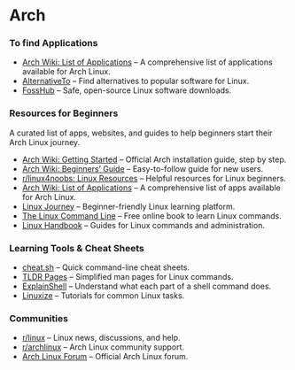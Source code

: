 # Arch
### To find Applications
- [Arch Wiki: List of Applications](https://wiki.archlinux.org/title/List_of_applications) – A comprehensive list of applications available for Arch Linux.
- [AlternativeTo](https://alternativeto.net/) – Find alternatives to popular software for Linux.
- [FossHub](https://www.fosshub.com/) – Safe, open-source Linux software downloads.


### Resources for Beginners
A curated list of apps, websites, and guides to help beginners start their Arch Linux journey.

- [Arch Wiki: Getting Started](https://wiki.archlinux.org/title/Installation_guide) – Official Arch installation guide, step by step.
- [Arch Wiki: Beginners’ Guide](https://wiki.archlinux.org/title/Beginners%27_guide) – Easy-to-follow guide for new users.
- [r/linux4noobs: Linux Resources](https://www.reddit.com/r/linux4noobs/wiki/resources/) – Helpful resources for Linux beginners.
- [Arch Wiki: List of Applications](https://wiki.archlinux.org/title/List_of_applications) – A comprehensive list of apps available for Arch Linux.
- [Linux Journey](https://linuxjourney.com/) – Beginner-friendly Linux learning platform.
- [The Linux Command Line](http://linuxcommand.org/) – Free online book to learn Linux commands.
- [Linux Handbook](https://linuxhandbook.com/) – Guides for Linux commands and administration.

  
### Learning Tools & Cheat Sheets
- [cheat.sh](https://cheat.sh/) – Quick command-line cheat sheets.
- [TLDR Pages](https://tldr.sh/) – Simplified man pages for Linux commands.
- [ExplainShell](https://explainshell.com/) – Understand what each part of a shell command does.
- [Linuxize](https://linuxize.com/) – Tutorials for common Linux tasks.

  
### Communities
- [r/linux](https://www.reddit.com/r/linux/) – Linux news, discussions, and help.
- [r/archlinux](https://www.reddit.com/r/archlinux/) – Arch Linux community support.
- [Arch Linux Forum](https://bbs.archlinux.org/) – Official Arch Linux forum.
